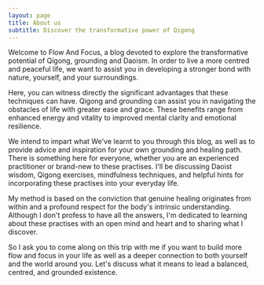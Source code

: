 ```yaml
---
layout: page
title: About us
subtitle: Discover the transformative power of Qigong
---
```


Welcome to Flow And Focus, a blog devoted to explore the transformative potential of Qigong, grounding and Daoism. In order to live a more centred and peaceful life, we want to assist you in developing a stronger bond with nature, yourself, and your surroundings.

Here, you can witness directly the significant advantages that these techniques can have. Qigong and grounding can assist you in navigating the obstacles of life with greater ease and grace. These benefits range from enhanced energy and vitality to improved mental clarity and emotional resilience.

We intend to impart what We've learnt to you through this blog, as well as to provide advice and inspiration for your own grounding and healing path. There is something here for everyone, whether you are an experienced practitioner or brand-new to these practises. I'll be discussing Daoist wisdom, Qigong exercises, mindfulness techniques, and helpful hints for incorporating these practises into your everyday life.

My method is based on the conviction that genuine healing originates from within and a profound respect for the body's intrinsic understanding. Although I don't profess to have all the answers, I'm dedicated to learning about these practises with an open mind and heart and to sharing what I discover.

So I ask you to come along on this trip with me if you want to build more flow and focus in your life as well as a deeper connection to both yourself and the world around you. Let's discuss what it means to lead a balanced, centred, and grounded existence.